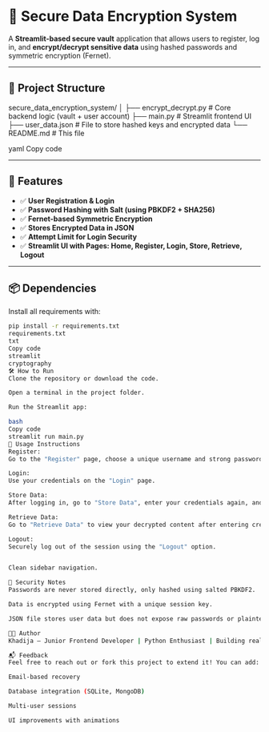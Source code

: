 # 🔐 Secure Data Encryption System

A **Streamlit-based secure vault** application that allows users to register, log in, and **encrypt/decrypt sensitive data** using hashed passwords and symmetric encryption (Fernet).

---

## 📁 Project Structure

secure_data_encryption_system/
│
├── encrypt_decrypt.py # Core backend logic (vault + user account)
├── main.py # Streamlit frontend UI
├── user_data.json # File to store hashed keys and encrypted data
└── README.md # This file

yaml
Copy code

---

## 🚀 Features

- ✅ **User Registration & Login**  
- ✅ **Password Hashing with Salt (using PBKDF2 + SHA256)**  
- ✅ **Fernet-based Symmetric Encryption**  
- ✅ **Stores Encrypted Data in JSON**  
- ✅ **Attempt Limit for Login Security**  
- ✅ **Streamlit UI with Pages: Home, Register, Login, Store, Retrieve, Logout**  


---

## 📦 Dependencies

Install all requirements with:

```bash
pip install -r requirements.txt
requirements.txt
txt
Copy code
streamlit
cryptography
🛠️ How to Run
Clone the repository or download the code.

Open a terminal in the project folder.

Run the Streamlit app:

bash
Copy code
streamlit run main.py
🔑 Usage Instructions
Register:
Go to the "Register" page, choose a unique username and strong password.

Login:
Use your credentials on the "Login" page.

Store Data:
After logging in, go to "Store Data", enter your credentials again, and securely store sensitive information.

Retrieve Data:
Go to "Retrieve Data" to view your decrypted content after entering credentials.

Logout:
Securely log out of the session using the "Logout" option.


Clean sidebar navigation.

📌 Security Notes
Passwords are never stored directly, only hashed using salted PBKDF2.

Data is encrypted using Fernet with a unique session key.

JSON file stores user data but does not expose raw passwords or plaintext data.

🧑‍💻 Author
Khadija — Junior Frontend Developer | Python Enthusiast | Building real-world apps!

📬 Feedback
Feel free to reach out or fork this project to extend it! You can add:

Email-based recovery

Database integration (SQLite, MongoDB)

Multi-user sessions

UI improvements with animations

